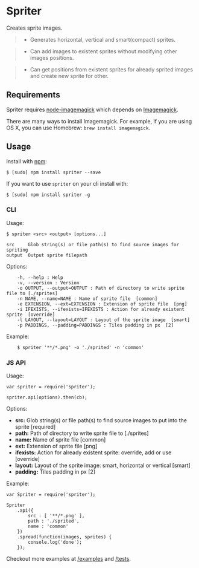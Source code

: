 # Spriter

Creates sprite images.

> * Generates horizontal, vertical and smart(compact) sprites.

> * Can add images to existent sprites without modifying other images positions. 

> * Can get positions from existent sprites for already sprited images and create new sprite for other.

## Requirements

Spriter requires [node-imagemagick](https://github.com/naltatis/node-imagemagick) which depends on [Imagemagick](http://www.imagemagick.org/).

There are many ways to install Imagemagick. For example, if you are using OS X, you can use Homebrew: `brew install imagemagick`.

## Usage

Install with [npm](https://npmjs.org/package/spriter):

```
$ [sudo] npm install spriter --save
```

If you want to use `spriter` on your cli install with:

```
$ [sudo] npm install spriter -g
```

### CLI

Usage:
```
$ spriter <src> <output> [options...]

src     Glob string(s) or file path(s) to find source images for spriting
output  Output sprite filepath
```

Options:
```
    -h, --help : Help
    -v, --version : Version
    -o OUTPUT, --output=OUTPUT : Path of directory to write sprite file to [./sprites]
    -n NAME, --name=NAME : Name of sprite file  [common]
    -e EXTENSION, --ext=EXTENSION : Extension of sprite file  [png]
    -i IFEXISTS, --ifexists=IFEXISTS : Action for already existent sprite  [override]
    -l LAYOUT, --layout=LAYOUT : Layout of the sprite image  [smart]
    -p PADDINGS, --padding=PADDINGS : Tiles padding in px  [2]
```

Example:
```
    $ spriter '**/*.png' -o './sprited' -n 'common'
```

### JS API

Usage:
```
var spriter = require('spriter');

spriter.api(options).then(cb);
```

Options:
* **src:**      Glob string(s) or file path(s) to find source images to put into the sprite  [required]
* **path:**     Path of directory to write sprite file to  [./sprites]
* **name:**     Name of sprite file  [common]
* **ext:**      Extension of sprite file  [png]
* **ifexists:** Action for already existent sprite: override, add or use  [override]
* **layout:**   Layout of the sprite image: smart, horizontal or vertical  [smart]
* **padding:**  Tiles padding in px  [2]

Example:
```
var Spriter = require('spriter');

Spriter
    .api({
        src : [ '**/*.png' ],
        path : './sprited',
        name : 'common'
    })
    .spread(function(images, sprites) {
        console.log('done');
    });
```

Checkout more examples at [/examples](https://github.com/vindm/spriter/tree/r2/examples) and [/tests](https://github.com/vindm/spriter/tree/r2/tests).

